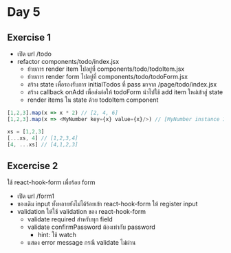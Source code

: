 # Day 5

## Exercise 1

- เปิด url /todo
- refactor components/todo/index.jsx
  - ย้ายการ render item ไปอยู่ที่ components/todo/todoItem.jsx
  - ย้ายการ render form ไปอยู่ที่ components/todo/todoForm.jsx
  - สร้าง state เพื่อรองรับการ initialTodos ที่ pass มาจาก /page/todo/index.jsx
  - สร้าง callback onAdd เพื่อส่งต่อให้ todoForm นำไปใช้ add item ใหม่เข้าสู่ state
  - render items ใน state ด้วย todoItem component

```javascript
[1,2,3].map(x => x * 2) // [2, 4, 6]
[1,2,3].map(x => <MyNumber key={x} value={x}/>) // [MyNumber instance 1, MyNumber instance 2, MyNumber instance 3]

xs = [1,2,3]
[...xs, 4] // [1,2,3,4]
[4, ...xs] // [4,1,2,3]

```

## Excercise 2

ใช้ react-hook-form เพื่อร้อย form

- เปิด url /form1
- ของเดิม input ทั้งหลายยังไม่ได้ร้อยเข้า react-hook-form ให้ register input
- validation ให้ใช้ validation ของ react-hook-form
  - validate required สำหรับทุก field
  - validate confirmPassword ต้องเท่ากับ password
    - hint: ใช้ watch
  - แสดง error message กรณี validate ไม่ผ่าน

```javascript

```
